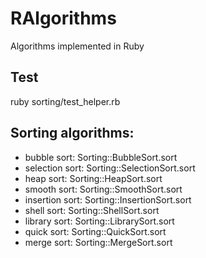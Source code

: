 # RAlgorithms

Algorithms implemented in Ruby

## Test

  ruby sorting/test_helper.rb

## Sorting algorithms:

* bubble sort: Sorting::BubbleSort.sort
* selection sort: Sorting::SelectionSort.sort
* heap sort: Sorting::HeapSort.sort
* smooth sort: Sorting::SmoothSort.sort
* insertion sort: Sorting::InsertionSort.sort
* shell sort: Sorting::ShellSort.sort
* library sort: Sorting::LibrarySort.sort
* quick sort: Sorting::QuickSort.sort
* merge sort: Sorting::MergeSort.sort
